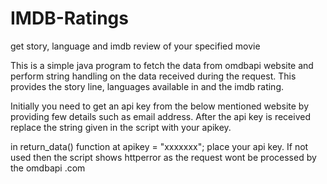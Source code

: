 # IMDB-Ratings
get story, language and imdb review of your specified movie

This is a simple java program to fetch the data from omdbapi website and perform string handling on the data received during the request. 
This provides the story line, languages available in and the imdb rating.


Initially you need to get an api key from the below mentioned website by providing few details such as email address. After the api key is received replace the string given in the script with your apikey. 

in return_data() function at apikey = "xxxxxxx";  place your api key. If not used then the script shows httperror as the request wont be processed by the omdbapi .com 
